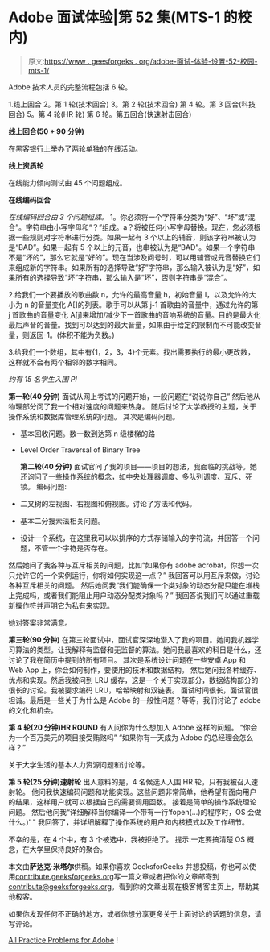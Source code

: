 # Adobe 面试体验|第 52 集(MTS-1 的校内)

> 原文:[https://www . geesforgeks . org/adobe-面试-体验-设置-52-校园-mts-1/](https://www.geeksforgeeks.org/adobe-interview-experience-set-52-campus-mts-1/)

Adobe 技术人员的完整流程包括 6 轮。

1.线上回合
2。第 1 轮(技术回合)
3。第 2 轮(技术回合)
第 4 轮。第 3 回合(科技回合)
5。第 4 轮(HR 轮)
第 6 轮。第五回合(快速射击回合)

**线上回合(50 + 90 分钟)**

在黑客银行上举办了两轮单独的在线活动。

**线上资质轮**

在线能力倾向测试由 45 个问题组成。

**在线编码回合**

*在线编码回合由 3 个问题组成。*
1。你必须将一个字符串分类为“好”、“坏”或“混合”。字符串由小写字母和“？”组成。a？将被任何小写字母替换。现在，您必须根据一些规则对字符串进行分类。如果一起有 3 个以上的辅音，则该字符串被认为是“BAD”。如果一起有 5 个以上的元音，也串被认为是“BAD”。如果一个字符串不是“坏的”，那么它就是“好的”。现在当涉及问号时，可以用辅音或元音替换它们来组成新的字符串。如果所有的选择导致“好”字符串，那么输入被认为是“好”，如果所有的选择导致“坏”字符串，那么输入是“坏”，否则字符串是“混合”。

2.给我们一个要播放的歌曲数 n，允许的最高音量 h，初始音量 I，以及允许的大小为 n 的音量变化 A[]的列表。歌手可以从第 j-1 首歌曲的音量中，通过允许的第 j 首歌曲的音量变化 A[j]来增加/减少下一首歌曲的音响系统的音量。目的是最大化最后声音的音量。找到可以达到的最大音量，如果由于给定的限制而不可能改变音量，则返回-1。(体积不能为负数。)

3.给我们一个数组，其中有{1，2，3，4}个元素。找出需要执行的最小更改数，这样就不会有两个相邻的数字相同。

*约有 15 名学生入围 PI*

**第一轮(40 分钟)**
面试从网上考试的问题开始，一般问题在“说说你自己”
然后他从物理部分问了我一个相对速度的问题来热身。
随后讨论了大学教授的主题，关于操作系统和数据库管理系统的问题。
其次是编码问题。

*   基本回收问题。数一数到达第 n 级楼梯的路
*   Level Order Traversal of Binary Tree

    **第二轮(40 分钟)**
    面试官问了我的项目——项目的想法，我面临的挑战等。她还询问了一些操作系统的概念，如中央处理器调度、多队列调度、互斥、死锁。
    编码问题:

*   二叉树的左视图、右视图和俯视图。讨论了方法和代码。
*   基本二分搜索法相关问题。
*   设计一个系统，在这里我可以以排序的方式存储输入的字符流，并回答一个问题，不管一个字符是否存在。

然后她问了我各种与互斥相关的问题，比如“如果你有 adobe acrobat，你想一次只允许它的一个实例运行，你将如何实现这一点？”
我回答可以用互斥来做，讨论各种互斥相关的问题。
然后她问我“我们能确保一个类对象的动态分配只能在堆栈上完成吗，或者我们能阻止用户动态分配类对象吗？”
我回答说我们可以通过重载新操作符并声明它为私有来实现。

她对答案非常满意。

**第三轮(90 分钟)**
在第三轮面试中，面试官深深地潜入了我的项目。她问我机器学习算法的类型。让我解释有监督和无监督的算法。她问我最喜欢的科目是什么，还讨论了我在简历中提到的所有项目。
其次是系统设计问题在一些安卓 App 和 Web App 上，你会如何制作，要使用的技术和数据结构。
然后她问我各种缓存、优点和实现。然后我被问到 LRU 缓存，这是一个关于实现部分，数据结构部分的很长的讨论。我被要求编码 LRU，哈希映射和双链表。
面试时间很长，面试官很坦诚。最后是一些关于为什么是 Adobe 的一般性问题？等等，我们讨论了 adobe 的文化和机会。

**第 4 轮(20 分钟)HR ROUND**
有人问你为什么想加入 Adobe 这样的问题。
“你会为一个百万美元的项目接受贿赂吗”
“如果你有一天成为 Adobe 的总经理会怎么样？”

关于大学生活的基本人力资源问题和讨论等。

**第 5 轮(25 分钟)速射轮**
出人意料的是，4 名候选人入围 HR 轮，只有我被召入速射轮。
他问我快速编码问题和功能实现。这些问题非常简单，他希望有面向用户的结果，这样用户就可以根据自己的需要调用函数。
接着是简单的操作系统理论问题。
然后他问我“详细解释当你编译一个带有一行‘fopen(…)的程序时，OS 会做什么。)' "
我回答了，并详细解释了操作系统的用户和内核模式以及工作细节。

不幸的是，在 4 个中，有 3 个被选中，我被拒绝了。
提示:一定要搞清楚 OS 概念，在大学里保持良好的聚合。

本文由**萨达克·米塔尔**供稿。如果你喜欢 GeeksforGeeks 并想投稿，你也可以使用[contribute.geeksforgeeks.org](http://www.contribute.geeksforgeeks.org)写一篇文章或者把你的文章邮寄到 contribute@geeksforgeeks.org。看到你的文章出现在极客博客主页上，帮助其他极客。

如果你发现任何不正确的地方，或者你想分享更多关于上面讨论的话题的信息，请写评论。

[All Practice Problems for Adobe](https://practice.geeksforgeeks.org/company/Adobe/) !